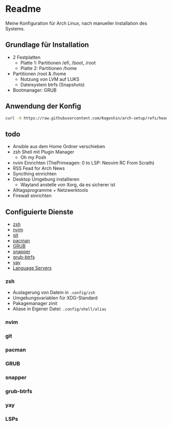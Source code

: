 # Readme

Meine Konfiguration für Arch Linux, nach manueller Installation des Systems.

## Grundlage für Installation

- 2 Festplatten
    - Platte 1: Partitionen /efi, /boot, /root
    - Platte 2: Partitionen /home
- Partitionen /root & /home
    - Nutzung von LVM auf LUKS
    - Dateisystem btrfs (Snapshots)
- Bootmanager: GRUB

## Anwendung der Konfig

```sh
curl -O https://raw.githubusercontent.com/Kageshin/arch-setup/refs/heads/main/bootstrap.sh | bash
```

## todo

- Ansible aus dem Home Ordner verschieben
- zsh Shell mit Plugin Manager
    - Oh my Posh
- nvim Einrichten (ThePrimeagen: 0 to LSP: Neovim RC From Scrath)
- RSS Fead for Arch News
- Syncthing einrichten
- Desktop Umgebung installieren
    - Wayland anstelle von Xorg, da es sicherer ist
- Alltagsprogramme + Netzwerktools
- Firewall einrichten

## Configuierte Dienste

- [zsh](zsh)
- [nvim](nvim)
- [git](git)
- [pacman](pacman)
- [GRUB](grub)
- [snapper](snapper)
- [grub-btrfs](grub-btrfs)
- [yay](yay)
- [Language Servers](lsps)

### zsh

- Auslagerung von Datein in `.config/zsh`
- Umgebungsvariablen für XDG-Standard
- Pakagemanager zinit
- Aliase in Eigener Datei: `.config/shell/alias`

### nvim
### git
### pacman
### GRUB
### snapper
### grub-btrfs
### yay
### LSPs

